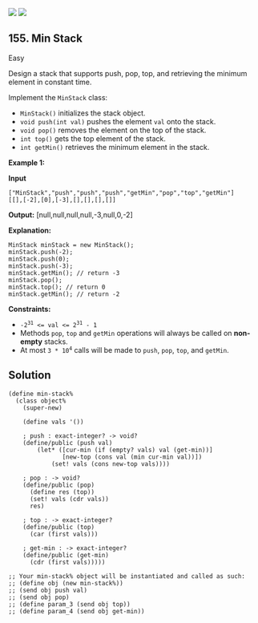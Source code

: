 [![](https://img.shields.io/github/stars/LeetCode-in-Racket/LeetCode-in-Racket?label=Stars&style=flat-square)](https://github.com/LeetCode-in-Racket/LeetCode-in-Racket)
[![](https://img.shields.io/github/forks/LeetCode-in-Racket/LeetCode-in-Racket?label=Fork%20me%20on%20GitHub%20&style=flat-square)](https://github.com/LeetCode-in-Racket/LeetCode-in-Racket/fork)

## 155\. Min Stack

Easy

Design a stack that supports push, pop, top, and retrieving the minimum element in constant time.

Implement the `MinStack` class:

*   `MinStack()` initializes the stack object.
*   `void push(int val)` pushes the element `val` onto the stack.
*   `void pop()` removes the element on the top of the stack.
*   `int top()` gets the top element of the stack.
*   `int getMin()` retrieves the minimum element in the stack.

**Example 1:**

**Input**

    ["MinStack","push","push","push","getMin","pop","top","getMin"]
    [[],[-2],[0],[-3],[],[],[],[]]

**Output:** [null,null,null,null,-3,null,0,-2]

**Explanation:**

    MinStack minStack = new MinStack();
    minStack.push(-2);
    minStack.push(0);
    minStack.push(-3);
    minStack.getMin(); // return -3
    minStack.pop();
    minStack.top(); // return 0
    minStack.getMin(); // return -2 

**Constraints:**

*   <code>-2<sup>31</sup> <= val <= 2<sup>31</sup> - 1</code>
*   Methods `pop`, `top` and `getMin` operations will always be called on **non-empty** stacks.
*   At most <code>3 * 10<sup>4</sup></code> calls will be made to `push`, `pop`, `top`, and `getMin`.

## Solution

```racket
(define min-stack%
  (class object%
    (super-new)
    
    (define vals '())
    
    ; push : exact-integer? -> void?
    (define/public (push val)
        (let* ([cur-min (if (empty? vals) val (get-min))]
               [new-top (cons val (min cur-min val))])
            (set! vals (cons new-top vals))))

    ; pop : -> void?
    (define/public (pop)
      (define res (top))
      (set! vals (cdr vals))
      res)

    ; top : -> exact-integer?
    (define/public (top)
      (car (first vals)))

    ; get-min : -> exact-integer?
    (define/public (get-min)
      (cdr (first vals)))))

;; Your min-stack% object will be instantiated and called as such:
;; (define obj (new min-stack%))
;; (send obj push val)
;; (send obj pop)
;; (define param_3 (send obj top))
;; (define param_4 (send obj get-min))
```